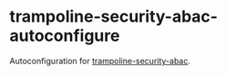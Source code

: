 # trampoline-security-abac-autoconfigure

Autoconfiguration for [trampoline-security-abac](../trampoline-security-abac).